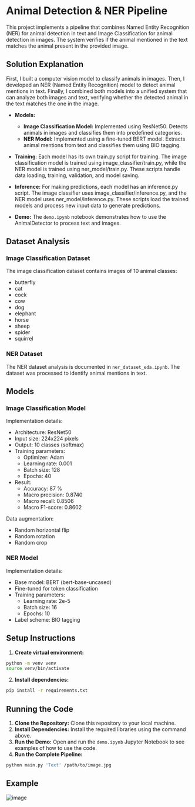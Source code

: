 # Animal Detection & NER Pipeline

This project implements a pipeline that combines Named Entity Recognition (NER) for animal detection in text and Image Classification for animal detection in images. The system verifies if the animal mentioned in the text matches the animal present in the provided image.

## Solution Explanation

First, I built a computer vision model to classify animals in images. Then, I developed an NER (Named Entity Recognition) model to detect animal mentions in text. Finally, I combined both models into a unified system that can analyze both images and text, verifying whether the detected animal in the text matches the one in the image.

*   **Models:**
    *   **Image Classification Model:** Implemented using ResNet50. Detects animals in images and classifies them into predefined categories.
    *   **NER Model:** Implemented using a fine-tuned BERT model. Extracts animal mentions from text and classifies them using BIO tagging.

*  **Training**: Each model has its own train.py script for training. The image classification model is trained using image_classifier/train.py, while the NER model is trained using ner_model/train.py. These scripts handle data loading, training, validation, and model saving.

* **Inference:** For making predictions, each model has an inference.py script. The image classifier uses image_classifier/inference.py, and the NER model uses ner_model/inference.py. These scripts load the trained models and process new input data to generate predictions.

*   **Demo:** The `demo.ipynb` notebook demonstrates how to use the AnimalDetector to process text and images.

## Dataset Analysis

### Image Classification Dataset

The image classification dataset contains images of 10 animal classes:
- butterfly
- cat
- cock
- cow
- dog
- elephant
- horse
- sheep
- spider
- squirrel

### NER Dataset

The NER dataset analysis is documented in `ner_dataset_eda.ipynb`. The dataset was processed to identify animal mentions in text.

## Models

### Image Classification Model

Implementation details:
- Architecture: ResNet50
- Input size: 224x224 pixels
- Output: 10 classes (softmax)
- Training parameters:
  - Optimizer: Adam
  - Learning rate: 0.001
  - Batch size: 128
  - Epochs: 40
- Result:
  - Accuracy: 87 %
  - Macro precision: 0.8740
  - Macro recall: 0.8506
  - Macro F1-score: 0.8602

Data augmentation:
- Random horizontal flip
- Random rotation
- Random crop

### NER Model

Implementation details:
- Base model: BERT (bert-base-uncased)
- Fine-tuned for token classification
- Training parameters:
  - Learning rate: 2e-5
  - Batch size: 16
  - Epochs: 10
- Label scheme: BIO tagging

## Setup Instructions

1. **Create virtual environment:**
```bash
python -m venv venv
source venv/bin/activate  
```

2. **Install dependencies:**
```bash
pip install -r requirements.txt
```

## Running the Code

1. **Clone the Repository:** Clone this repository to your local machine.
2. **Install Dependencies:** Install the required libraries using the command above.
3. **Run the Demo:** Open and run the `demo.ipynb` Jupyter Notebook to see examples of how to use the code.
4. **Run the Complete Pipeline:**
```bash
python main.py 'Text' /path/to/image.jpg
```
## Example
![image](https://github.com/user-attachments/assets/4818b648-e337-460f-8f2c-3c6423a632c0)





